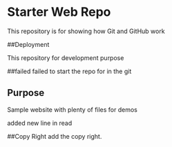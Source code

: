 # Starter Web Repo

This repository is for showing how Git and GitHub work 

##Deployment 

This repository for development purpose

##failed
failed to start the repo for in the git

## Purpose

Sample website with plenty of files for demos

added new line in read

##Copy Right
add the copy right.
